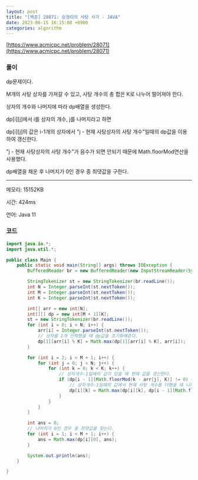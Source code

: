 ```yaml
---
layout: post
title: "[백준] 28071: 승형이의 사탕 사기 - JAVA"
date: 2023-06-15 16:15:00 +0900
categories: algorithm
---
```


[https://www.acmicpc.net/problem/28071](https://www.acmicpc.net/problem/28071)

### 풀이

dp문제이다.

M개의 사탕 상자를 가져갈 수 있고, 사탕 개수의 총 합은 K로 나누어 떨어져야 한다.

상자의 개수와 나머지에 따라 dp배열을 생성한다.

dp[i][j]에서 i를 상자의 개수, j를 나머지라고 하면

dp[i][j]의 값은 i-1개의 상자에서 "j - 현재 사탕상자의 사탕 개수"일때의 dp값을 이용하여 갱신한다.

"j - 현재 사탕상자의 사탕 개수"가 음수가 되면 안되기 때문에 Math.floorMod연산을 사용했다.

dp배열을 채운 후 나머지가 0인 경우 중 최댓값을 구한다.

---

메모리: 15152KB

시간: 424ms

언어: Java 11

### 코드

```java
import java.io.*;
import java.util.*;

public class Main {
    public static void main(String[] args) throws IOException {
        BufferedReader br = new BufferedReader(new InputStreamReader(System.in));

        StringTokenizer st = new StringTokenizer(br.readLine());
        int N = Integer.parseInt(st.nextToken());
        int M = Integer.parseInt(st.nextToken());
        int K = Integer.parseInt(st.nextToken());

        int[] arr = new int[N];
        int[][] dp = new int[M + 1][K];
        st = new StringTokenizer(br.readLine());
        for (int i = 0; i < N; i++) {
            arr[i] = Integer.parseInt(st.nextToken());
            // 상자를 1개 선택했을 때 dp값을 초기화해준다.
            dp[1][arr[i] % K] = Math.max(dp[1][arr[i] % K], arr[i]);
        }

        for (int i = 2; i < M + 1; i++) {
            for (int j = 0; j < N; j++) {
                for (int k = 0; k < K; k++) {
                    // 상자개수-1일때의 값이 있을 때 현재 값을 갱신한다.
                    if (dp[i - 1][Math.floorMod(k - arr[j], K)] != 0) {
                        // 상자개수-1일때의 값에서 현재 사탕 개수를 더했을 때 나머지가 k가 될 때와 비교해준다.
                        dp[i][k] = Math.max(dp[i][k], dp[i - 1][Math.floorMod(k - arr[j], K)] + arr[j]);
                    }
                }
            }
        }

        int ans = 0;
        // 나머지가 0인 경우 중 최댓값을 찾는다.
        for (int i = 1; i < M + 1; i++) {
            ans = Math.max(dp[i][0], ans);
        }

        System.out.println(ans);
    }

}
```
